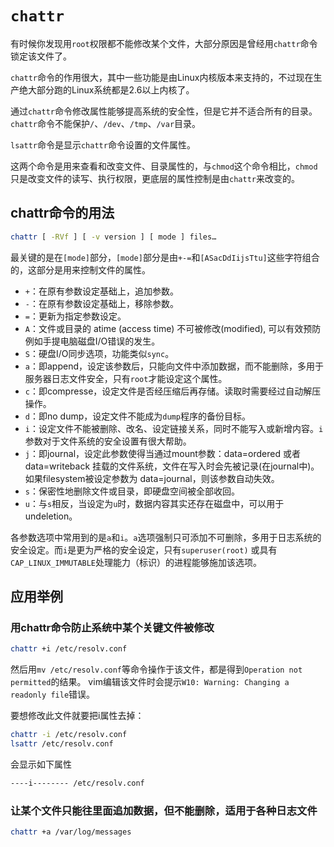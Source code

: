 # `chattr`

有时候你发现用`root`权限都不能修改某个文件，大部分原因是曾经用`chattr`命令锁定该文件了。

`chattr`命令的作用很大，其中一些功能是由Linux内核版本来支持的，不过现在生产绝大部分跑的Linux系统都是2.6以上内核了。

通过`chattr`命令修改属性能够提高系统的安全性，但是它并不适合所有的目录。`chattr`命令不能保护`/`、`/dev`、`/tmp`、`/var`目录。

`lsattr`命令是显示`chattr`命令设置的文件属性。

这两个命令是用来查看和改变文件、目录属性的，与`chmod`这个命令相比，`chmod`只是改变文件的读写、执行权限，更底层的属性控制是由`chattr`来改变的。

## chattr命令的用法

```sh
chattr [ -RVf ] [ -v version ] [ mode ] files…
```

最关键的是在`[mode]`部分，`[mode]`部分是由`+-=`和`[ASacDdIijsTtu]`这些字符组合的，这部分是用来控制文件的属性。

* `+`：在原有参数设定基础上，追加参数。
* `-`：在原有参数设定基础上，移除参数。
* `=`：更新为指定参数设定。
* `A`：文件或目录的 atime (access time) 不可被修改(modified), 可以有效预防例如手提电脑磁盘I/O错误的发生。
* `S`：硬盘I/O同步选项，功能类似`sync`。
* `a`：即append，设定该参数后，只能向文件中添加数据，而不能删除，多用于服务器日志文件安全，只有`root`才能设定这个属性。
* `c`：即compresse，设定文件是否经压缩后再存储。读取时需要经过自动解压操作。
* `d`：即no dump，设定文件不能成为`dump`程序的备份目标。
* `i`：设定文件不能被删除、改名、设定链接关系，同时不能写入或新增内容。`i`参数对于文件系统的安全设置有很大帮助。
* `j`：即journal，设定此参数使得当通过mount参数：data=ordered 或者 data=writeback 挂载的文件系统，文件在写入时会先被记录(在journal中)。如果filesystem被设定参数为 data=journal，则该参数自动失效。
* `s`：保密性地删除文件或目录，即硬盘空间被全部收回。
* `u`：与`s`相反，当设定为`u`时，数据内容其实还存在磁盘中，可以用于undeletion。

各参数选项中常用到的是`a`和`i`。`a`选项强制只可添加不可删除，多用于日志系统的安全设定。而`i`是更为严格的安全设定，只有`superuser(root)` 或具有`CAP_LINUX_IMMUTABLE`处理能力（标识）的进程能够施加该选项。

## 应用举例

### 用chattr命令防止系统中某个关键文件被修改

```sh
chattr +i /etc/resolv.conf
```

然后用`mv /etc/resolv.conf`等命令操作于该文件，都是得到`Operation not permitted`的结果。
vim编辑该文件时会提示`W10: Warning: Changing a readonly file`错误。

要想修改此文件就要把i属性去掉：

```sh
chattr -i /etc/resolv.conf
lsattr /etc/resolv.conf
```

会显示如下属性

```sh
----i-------- /etc/resolv.conf
```

### 让某个文件只能往里面追加数据，但不能删除，适用于各种日志文件

```sh
chattr +a /var/log/messages
```
